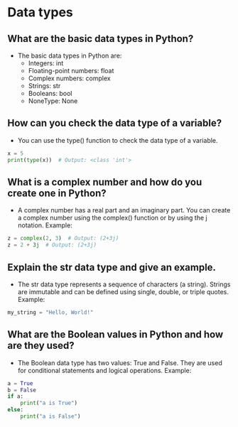 
# Data types

## What are the basic data types in Python?
- The basic data types in Python are:
    - Integers: int 
    - Floating-point numbers: float 
    - Complex numbers: complex 
    - Strings: str 
    - Booleans: bool 
    - NoneType: None

## How can you check the data type of a variable?
- You can use the type() function to check the data type of a variable. 
``` python
x = 5
print(type(x))  # Output: <class 'int'>
```

## What is a complex number and how do you create one in Python?
- A complex number has a real part and an imaginary part. You can create a complex number using the complex() function or by using the j notation. Example:
``` python
z = complex(2, 3)  # Output: (2+3j)
z = 2 + 3j  # Output: (2+3j)
```

## Explain the str data type and give an example.
- The str data type represents a sequence of characters (a string). Strings are immutable and can be defined using single, double, or triple quotes. Example:
``` python
my_string = "Hello, World!"
```

## What are the Boolean values in Python and how are they used?
- The Boolean data type has two values: True and False. They are used for conditional statements and logical operations. Example:
``` python
a = True
b = False
if a:
    print("a is True")
else:
    print("a is False")
```